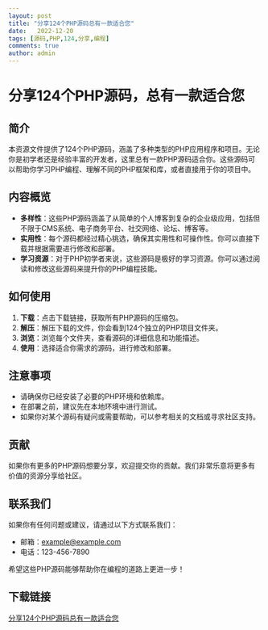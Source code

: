 ```yaml
---
layout: post
title: "分享124个PHP源码总有一款适合您"
date:   2022-12-20
tags: [源码,PHP,124,分享,编程]
comments: true
author: admin
---
```

# 分享124个PHP源码，总有一款适合您

## 简介

本资源文件提供了124个PHP源码，涵盖了多种类型的PHP应用程序和项目。无论你是初学者还是经验丰富的开发者，这里总有一款PHP源码适合你。这些源码可以帮助你学习PHP编程、理解不同的PHP框架和库，或者直接用于你的项目中。

## 内容概览

- **多样性**：这些PHP源码涵盖了从简单的个人博客到复杂的企业级应用，包括但不限于CMS系统、电子商务平台、社交网络、论坛、博客等。
- **实用性**：每个源码都经过精心挑选，确保其实用性和可操作性。你可以直接下载并根据需要进行修改和部署。
- **学习资源**：对于PHP初学者来说，这些源码是极好的学习资源。你可以通过阅读和修改这些源码来提升你的PHP编程技能。

## 如何使用

1. **下载**：点击下载链接，获取所有PHP源码的压缩包。
2. **解压**：解压下载的文件，你会看到124个独立的PHP项目文件夹。
3. **浏览**：浏览每个文件夹，查看源码的详细信息和功能描述。
4. **使用**：选择适合你需求的源码，进行修改和部署。

## 注意事项

- 请确保你已经安装了必要的PHP环境和依赖库。
- 在部署之前，建议先在本地环境中进行测试。
- 如果你对某个源码有疑问或需要帮助，可以参考相关的文档或寻求社区支持。

## 贡献

如果你有更多的PHP源码想要分享，欢迎提交你的贡献。我们非常乐意将更多有价值的资源分享给社区。

## 联系我们

如果你有任何问题或建议，请通过以下方式联系我们：

- 邮箱：example@example.com
- 电话：123-456-7890

希望这些PHP源码能够帮助你在编程的道路上更进一步！

## 下载链接

[分享124个PHP源码总有一款适合您](https://pan.quark.cn/s/7693d65ec24f)